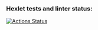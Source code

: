 ### Hexlet tests and linter status:
[![Actions Status](https://github.com/artem6367/frontend-project-44/workflows/hexlet-check/badge.svg)](https://github.com/artem6367/frontend-project-44/actions)